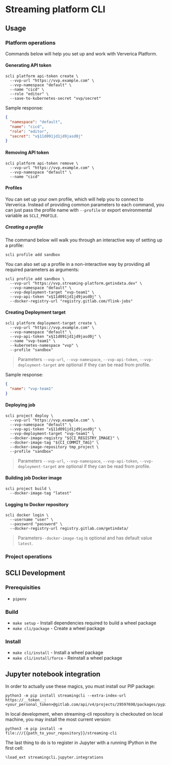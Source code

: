 # Streaming platform CLI

## Usage

### Platform operations

Commands below will help you set up and work with Ververica Platform.

#### Generating API token

```shell
scli platform api-token create \
  --vvp-url "https://vvp.example.com" \
  --vvp-namespace "default" \
  --name "cicd" \
  --role "editor" \
  --save-to-kubernetes-secret "vvp/secret" 
```

Sample response:

```json
{
  "namespace": "default",
  "name": "cicd",
  "role": "editor",
  "secret": "x§11d091jd1jd9jasd0j"
}
```

#### Removing API token

```shell
scli platform api-token remove \
  --vvp-url "https://vvp.example.com" \
  --vvp-namespace "default" \
  --name "cicd"
```

#### Profiles

You can set up your own profile, which will help you to connect to Ververica. Instead of providing common parameters to
each command, you can just pass the profile name with `--profile`
or export environmental variable as `SCLI_PROFILE`.

##### Creating a profile

The command below will walk you through an interactive way of setting up a profile:

```shell
scli profile add sandbox
```

You can also set up a profile in a non-interactive way by providing all required parameters as arguments:

```shell
scli profile add sandbox \
  --vvp-url "https://vvp.streaming-platform.getindata.dev" \
  --vvp-namespace "default" \
  --vvp-deployment-target "vvp-team1" \
  --vvp-api-token "x§11d091jd1jd9jasd0j" \
  --docker-registry-url "registry.gitlab.com/flink-jobs"
```

#### Creating Deployment target

```shell
scli platform deployment-target create \
  --vvp-url "https://vvp.example.com" \
  --vvp-namespace "default" \
  --vvp-api-token "x§11d091jd1jd9jasd0j" \
  --name "vvp-team1" \
  --kubernetes-namespace "vvp" \
  --profile "sandbox"
```

> Parameters `--vvp-url`, `--vvp-namespace`, `--vvp-api-token`, `--vvp-deployment-target` are optional if they can be read from profile.

Sample response:

```json
{
  "name": "vvp-team1"
}
```

#### Deploying job

```shell
scli project deploy \
  --vvp-url "https://vvp.example.com" \
  --vvp-namespace "default" \
  --vvp-api-token "x§11d091jd1jd9jasd0j" \
  --vvp-deployment-target "vvp-team1" \
  --docker-image-registry "${CI_REGISTRY_IMAGE}" \
  --docker-image-tag "${CI_COMMIT_TAG}" \
  --docker-image-repository tmp_project \
  --profile "sandbox"
```

> Parameters `--vvp-url`, `--vvp-namespace`, `--vvp-api-token`, `--vvp-deployment-target` are optional if they can be read from profile.

#### Building job Docker image

```shell
scli project build \
  --docker-image-tag "latest"
```

#### Logging to Docker repository

```shell
scli docker login \
  --username "user" \
  --password "password" \
  --docker-registry-url registry.gitlab.com/getindata/
```

> Parameters`--docker-image-tag` is optional and has default value `latest`.

### Project operations

## SCLI Development

### Prerequisities ##

* `pipenv`

### Build

* `make setup` - Install dependencies required to build a wheel package
* `make cli/package` - Create a wheel package

### Install

* `make cli/install` - Install a wheel package
* `make cli/install/force` - Reinstall a wheel package

## Jupyter notebook integration

In order to actually use these magics, you must install our PIP package:

```shell
python3 -m pip install streamingcli --extra-index-url https://__token__:<your_personal_token>@gitlab.com/api/v4/projects/29597698/packages/pypi/simple
```

In local development, when streaming-cli repository is checkouted on local machine, you may install the most current version:

```shell
python3 -m pip install -e file:///{{path_to_your_repository}}/streaming-cli
```

The last thing to do is to register in Jupyter with a running IPython in the first cell:

```python
%load_ext streamingcli.jupyter.integrations
```
